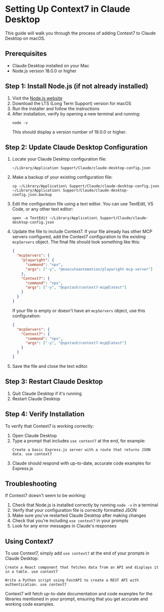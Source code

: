 # Setting Up Context7 in Claude Desktop

This guide will walk you through the process of adding Context7 to Claude Desktop on macOS.

## Prerequisites

- Claude Desktop installed on your Mac
- Node.js version 18.0.0 or higher

## Step 1: Install Node.js (if not already installed)

1. Visit the [Node.js website](https://nodejs.org/)
2. Download the LTS (Long Term Support) version for macOS
3. Run the installer and follow the instructions
4. After installation, verify by opening a new terminal and running:
   ```
   node -v
   ```
   This should display a version number of 18.0.0 or higher.

## Step 2: Update Claude Desktop Configuration

1. Locate your Claude Desktop configuration file:
   ```
   ~/Library/Application Support/Claude/claude-desktop-config.json
   ```

2. Make a backup of your existing configuration file:
   ```
   cp ~/Library/Application\ Support/Claude/claude-desktop-config.json ~/Library/Application\ Support/Claude/claude-desktop-config.json.backup
   ```

3. Edit the configuration file using a text editor. You can use TextEdit, VS Code, or any other text editor:
   ```
   open -a TextEdit ~/Library/Application\ Support/Claude/claude-desktop-config.json
   ```

4. Update the file to include Context7. If your file already has other MCP servers configured, add the Context7 configuration to the existing `mcpServers` object. The final file should look something like this:

   ```json
   {
     "mcpServers": {
       "playwright": {
         "command": "npx",
         "args": ["-y", "@executeautomation/playwright-mcp-server"]
       },
       "Context7": {
         "command": "npx",
         "args": ["-y", "@upstash/context7-mcp@latest"]
       }
     }
   }
   ```

   If your file is empty or doesn't have an `mcpServers` object, use this configuration:

   ```json
   {
     "mcpServers": {
       "Context7": {
         "command": "npx",
         "args": ["-y", "@upstash/context7-mcp@latest"]
       }
     }
   }
   ```

5. Save the file and close the text editor.

## Step 3: Restart Claude Desktop

1. Quit Claude Desktop if it's running
2. Restart Claude Desktop

## Step 4: Verify Installation

To verify that Context7 is working correctly:

1. Open Claude Desktop
2. Type a prompt that includes `use context7` at the end, for example:
   ```
   Create a basic Express.js server with a route that returns JSON data. use context7
   ```
3. Claude should respond with up-to-date, accurate code examples for Express.js

## Troubleshooting

If Context7 doesn't seem to be working:

1. Check that Node.js is installed correctly by running `node -v` in a terminal
2. Verify that your configuration file is correctly formatted JSON
3. Make sure you've restarted Claude Desktop after making changes
4. Check that you're including `use context7` in your prompts
5. Look for any error messages in Claude's responses

## Using Context7

To use Context7, simply add `use context7` at the end of your prompts in Claude Desktop:

```
Create a React component that fetches data from an API and displays it in a table. use context7
```

```
Write a Python script using FastAPI to create a REST API with authentication. use context7
```

Context7 will fetch up-to-date documentation and code examples for the libraries mentioned in your prompt, ensuring that you get accurate and working code examples.
